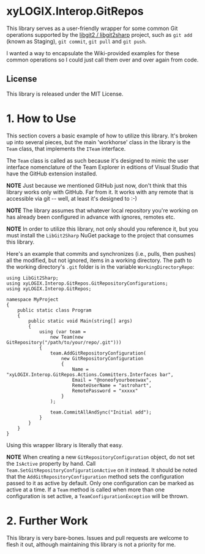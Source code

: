# xyLOGIX.Interop.GitRepos
This library serves as a user-friendly wrapper for some common Git operations supported by the [libgit2
/
libgit2sharp](https://github.com/libgit2/libgit2sharp) project, such as `git add` (known as Staging), `git commit`, `git pull` and `git push`.  

I wanted a way to encapsulate the Wiki-provided examples for these common operations so I could just call them over and over again from code.
## License
This library is released under the MIT License.
# 1. How to Use
This section covers a basic example of how to utilize this library.  It's broken up into several pieces, but the main 'workhorse' class in the library is the `Team` class, that implements the `ITeam` interface.

The `Team` class is called as such because it's designed to mimic the user interface nomenclature of the Team Explorer in editions of Visual Studio that have the GitHub extension installed.

**NOTE** Just because we mentioned GitHub just now, don't think that this library works only with GitHub.  Far from it.  It works with any remote that is accessible via git -- well, at least it's designed to :-)

**NOTE** The library assumes that whatever local repository you're working on has already been configured in advance with ignores, remotes etc.

**NOTE** In order to utilize this library, not only should you reference it, but you must install the ```LibGit2Sharp``` NuGet package to the project that consumes this library.

Here's an example that commits and synchronizes (i.e., pulls, then pushes) all the modified, but not ignored, items in a working directory.  The path to the working directory's `.git` folder is in the variable `WorkingDirectoryRepo`:

```
using LibGit2Sharp;
using xyLOGIX.Interop.GitRepos.GitRepositoryConfigurations;
using xyLOGIX.Interop.GitRepos;

namespace MyProject
{
    public static class Program
    {
        public static void Main(string[] args)
        {
            using (var team =
                new Team(new GitRepository("/path/to/your/repo/.git")))
            {
                team.AddGitRepositoryConfiguration(
                    new GitRepositoryConfiguration
                    {
                        Name = "xyLOGIX.Interop.GitRepos.Actions.Committers.Interfaces bar",
                        Email = "@noneofyourbeeswax",
                        RemoteUserName = "astrohart",
                        RemotePassword = "xxxxx"
                    }
                );

                team.CommitAllAndSync("Initial add");
            }
        }
    }
}
```

Using this wrapper library is literally that easy. 

**NOTE** When creating a new `GitRepositoryConfiguration` object, do not set the `IsActive` property by hand.  Call `Team.SetGitRepositoryConfigurationActive` on it instead.  It should be noted that the `AddGitRepositoryConfiguration` method sets the configuration passed to it as active by default.  Only one configuration can be marked as active at a time.  If a `Team` method is called when more than one configuration is set active, a `TeamConfigurationException` will be thrown.

# 2. Further Work

This library is very bare-bones. Issues and pull requests are welcome to flesh it out, although maintaining this library is not a priority for me.
